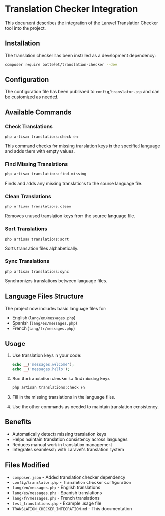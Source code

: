 # Translation Checker Integration

This document describes the integration of the Laravel Translation Checker tool into the project.

## Installation

The translation checker has been installed as a development dependency:

```bash
composer require bottelet/translation-checker --dev
```

## Configuration

The configuration file has been published to `config/translator.php` and can be customized as needed.

## Available Commands

### Check Translations
```bash
php artisan translations:check en
```
This command checks for missing translation keys in the specified language and adds them with empty values.

### Find Missing Translations
```bash
php artisan translations:find-missing
```
Finds and adds any missing translations to the source language file.

### Clean Translations
```bash
php artisan translations:clean
```
Removes unused translation keys from the source language file.

### Sort Translations
```bash
php artisan translations:sort
```
Sorts translation files alphabetically.

### Sync Translations
```bash
php artisan translations:sync
```
Synchronizes translations between language files.

## Language Files Structure

The project now includes basic language files for:
- English (`lang/en/messages.php`)
- Spanish (`lang/es/messages.php`)
- French (`lang/fr/messages.php`)

## Usage

1. Use translation keys in your code:
   ```php
   echo __('messages.welcome');
   echo __('messages.hello');
   ```

2. Run the translation checker to find missing keys:
   ```bash
   php artisan translations:check en
   ```

3. Fill in the missing translations in the language files.

4. Use the other commands as needed to maintain translation consistency.

## Benefits

- Automatically detects missing translation keys
- Helps maintain translation consistency across languages
- Reduces manual work in translation management
- Integrates seamlessly with Laravel's translation system

## Files Modified

- `composer.json` - Added translation checker dependency
- `config/translator.php` - Translation checker configuration
- `lang/en/messages.php` - English translations
- `lang/es/messages.php` - Spanish translations
- `lang/fr/messages.php` - French translations
- `test_translations.php` - Example usage file
- `TRANSLATION_CHECKER_INTEGRATION.md` - This documentation
